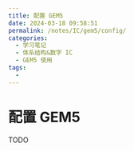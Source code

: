 ```yaml
---
title: 配置 GEM5
date: 2024-03-18 09:58:51
permalink: /notes/IC/gem5/config/
categories:
  - 学习笔记
  - 体系结构&数字 IC
  - GEM5 使用
tags:
  - 
---
```


# 配置 GEM5

TODO